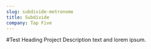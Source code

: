 ```yaml
---
slug: subdivide-metronome
title: Subdivide
company: Tap Five
---
```

#Test Heading
Project Description text and lorem ipsum.